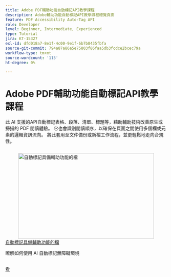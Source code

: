 ```yaml
---
title: Adobe PDF輔助功能自動標記API教學課程
description: Adobe輔助功能自動標記API教學課程總覽頁面
feature: PDF Accessibility Auto-Tag API
role: Developer
level: Beginner, Intermediate, Experienced
type: Tutorial
jira: KT-15327
exl-id: dfd018a7-8e1f-4c00-9e1f-6b7b8435fbfa
source-git-commit: 794a87a86a5e75803f86faa5db3fcdce2bcec79a
workflow-type: tm+mt
source-wordcount: '115'
ht-degree: 0%

---
```


# Adobe PDF輔助功能自動標記API教學課程

此 AI 支援的API自動標記表格、段落、清單、標題等，藉助輔助技術改善原生或掃描的 PDF 閱讀體驗。 它也會識別閱讀順序，以確保在頁面之間使用多個欄或元素的邏輯資訊流向。 將此套用至文件備份或新檔工作流程，並更輕鬆地走向合規性。

<!-- START CARDS HTML - DO NOT MODIFY BY HAND -->
<div class="columns">
    <div class="column is-half-tablet is-half-desktop is-one-third-widescreen" aria-label="Automatically tag documents for accessibility">
        <div class="card" style="height: 100%; display: flex; flex-direction: column; height: 100%;">
            <div class="card-image">
                <figure class="image x-is-16by9">
                    <a href="https://experienceleague.adobe.com/en/docs/acrobat-services-learn/tutorials/pdfaccessibility/automatically-add-tags" title="自動標記具備輔助功能的檔" target="_blank" rel="referrer">
                        <img class="is-bordered-r-small" src="https://experienceleague.adobe.com/en/docs/acrobat-services-learn/tutorials/pdfaccessibility/media_1f31bc2e0950c980296a75296ee8f3089d00a4d9f.png?width=400&format=webply&optimize=medium" alt="自動標記具備輔助功能的檔"
                             style="width: 100%; aspect-ratio: 16 / 9; object-fit: cover; overflow: hidden; display: block; margin: auto;">
                    </a>
                </figure>
            </div>
            <div class="card-content is-padded-small" style="display: flex; flex-direction: column; flex-grow: 1; justify-content: space-between;">
                <div class="top-card-content">
                    <p class="headline is-size-6 has-text-weight-bold">
                        <a href="https://experienceleague.adobe.com/en/docs/acrobat-services-learn/tutorials/pdfaccessibility/automatically-add-tags" target="_blank" rel="referrer" title="自動標記具備輔助功能的檔">自動標記具備輔助功能的檔</a>
                    </p>
                    <p class="is-size-6">瞭解如何使用 AI 自動標記無障礙環境</p>
                </div>
                <a href="https://experienceleague.adobe.com/en/docs/acrobat-services-learn/tutorials/pdfaccessibility/automatically-add-tags" target="_blank" rel="referrer" class="spectrum-Button spectrum-Button--outline spectrum-Button--primary spectrum-Button--sizeM" style="align-self: flex-start; margin-top: 1rem;">
                    <span class="spectrum-Button-label has-no-wrap has-text-weight-bold">看</span>
                </a>
            </div>
        </div>
    </div>
</div>
<!-- END CARDS HTML - DO NOT MODIFY BY HAND -->